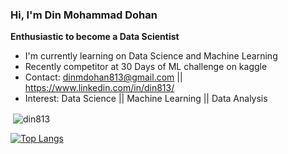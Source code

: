 ### Hi, I'm Din Mohammad Dohan


**Enthusiastic to become a Data Scientist**

- I'm currently learning on Data Science and Machine Learning
- Recently competitor at 30 Days of ML challenge on kaggle
- Contact: dinmdohan813@gmail.com || https://www.linkedin.com/in/din813/
- Interest: Data Science || Machine Learning || Data Analysis

<p>&nbsp;<img align="center" src="https://github-readme-stats.vercel.app/api?username=din813&show_icons=true&locale=en" alt="din813" /></p>


[![Top Langs](https://github-readme-stats.vercel.app/api/top-langs/?username=din813&langs_count=8)](https://github.com/din813/github-readme-stats)
